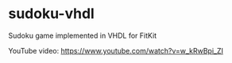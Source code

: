 # sudoku-vhdl
Sudoku game implemented in VHDL for FitKit

YouTube video: https://www.youtube.com/watch?v=w_kRwBpi_ZI
